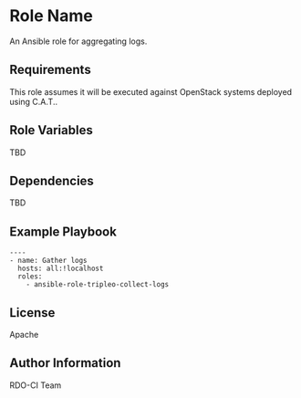 Role Name
=========

An Ansible role for aggregating logs.

Requirements
------------

This role assumes it will be executed against OpenStack systems deployed using
C.A.T..

Role Variables
--------------

TBD

Dependencies
------------

TBD

Example Playbook
----------------

    ----
    - name: Gather logs
      hosts: all:!localhost
      roles:
        - ansible-role-tripleo-collect-logs

License
-------

Apache

Author Information
------------------

RDO-CI Team